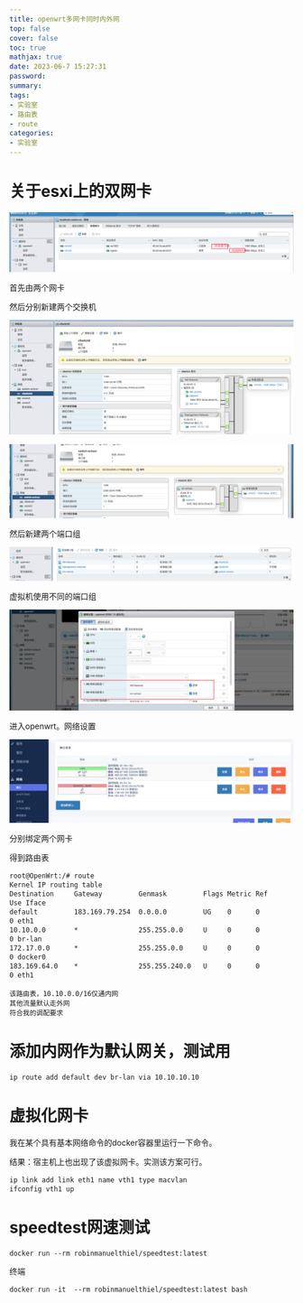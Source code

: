 ```yaml
---
title: openwrt多网卡同时内外网
top: false
cover: false
toc: true
mathjax: true
date: 2023-06-7 15:27:31
password:
summary:
tags:
- 实验室
- 路由表
- route
categories:
- 实验室
---
```



# 关于esxi上的双网卡

![image-20230607170105323](https://raw.githubusercontent.com/kengerlwl/kengerlwl.github.io/master/image/35b2c633405925134851417309e82253/18c82d1a73aa80e23a8db2c3e380c254.png)

首先由两个网卡

然后分别新建两个交换机

![image-20230607170145633](https://raw.githubusercontent.com/kengerlwl/kengerlwl.github.io/master/image/35b2c633405925134851417309e82253/c26c673670225c0e0699bff3a796774e.png)



![image-20230607170201197](https://raw.githubusercontent.com/kengerlwl/kengerlwl.github.io/master/image/35b2c633405925134851417309e82253/84b711ae77464e99f539d8afa7d3a266.png)

然后新建两个端口组

![image-20230607170224050](https://raw.githubusercontent.com/kengerlwl/kengerlwl.github.io/master/image/35b2c633405925134851417309e82253/b395c8f6be551c53b8c76b9e88e8de8d.png)

虚拟机使用不同的端口组

![image-20230607170249482](https://raw.githubusercontent.com/kengerlwl/kengerlwl.github.io/master/image/35b2c633405925134851417309e82253/165ee8927e4f3e458d99a0f386e73c1f.png)



进入openwrt。网络设置

![image-20230607170322376](https://raw.githubusercontent.com/kengerlwl/kengerlwl.github.io/master/image/35b2c633405925134851417309e82253/12940517f5a6aa47035e407c526ac09a.png)

分别绑定两个网卡

得到路由表

```
root@OpenWrt:/# route
Kernel IP routing table
Destination     Gateway         Genmask         Flags Metric Ref    Use Iface
default         183.169.79.254  0.0.0.0         UG    0      0        0 eth1
10.10.0.0       *               255.255.0.0     U     0      0        0 br-lan
172.17.0.0      *               255.255.0.0     U     0      0        0 docker0
183.169.64.0    *               255.255.240.0   U     0      0        0 eth1

该路由表，10.10.0.0/16仅通内网
其他流量默认走外网
符合我的调配要求
```















# 添加内网作为默认网关，测试用

```
ip route add default dev br-lan via 10.10.10.10
```



# 虚拟化网卡

我在某个具有基本网络命令的docker容器里运行一下命令。

结果：宿主机上也出现了该虚拟网卡。实测该方案可行。

```
ip link add link eth1 name vth1 type macvlan
ifconfig vth1 up
```





# speedtest网速测试

```
docker run --rm robinmanuelthiel/speedtest:latest
```

终端

```
docker run -it  --rm robinmanuelthiel/speedtest:latest bash
```






